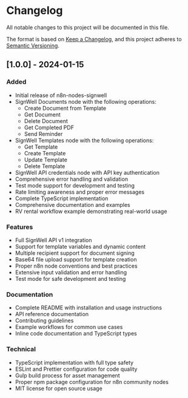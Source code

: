 # Changelog

All notable changes to this project will be documented in this file.

The format is based on [Keep a Changelog](https://keepachangelog.com/en/1.0.0/),
and this project adheres to [Semantic Versioning](https://semver.org/spec/v2.0.0.html).

## [1.0.0] - 2024-01-15

### Added
- Initial release of n8n-nodes-signwell
- SignWell Documents node with the following operations:
  - Create Document from Template
  - Get Document
  - Delete Document
  - Get Completed PDF
  - Send Reminder
- SignWell Templates node with the following operations:
  - Get Template
  - Create Template
  - Update Template
  - Delete Template
- SignWell API credentials node with API key authentication
- Comprehensive error handling and validation
- Test mode support for development and testing
- Rate limiting awareness and proper error messages
- Complete TypeScript implementation
- Comprehensive documentation and examples
- RV rental workflow example demonstrating real-world usage

### Features
- Full SignWell API v1 integration
- Support for template variables and dynamic content
- Multiple recipient support for document signing
- Base64 file upload support for template creation
- Proper n8n node conventions and best practices
- Extensive input validation and error handling
- Test mode for safe development and testing

### Documentation
- Complete README with installation and usage instructions
- API reference documentation
- Contributing guidelines
- Example workflows for common use cases
- Inline code documentation and TypeScript types

### Technical
- TypeScript implementation with full type safety
- ESLint and Prettier configuration for code quality
- Gulp build process for asset management
- Proper npm package configuration for n8n community nodes
- MIT license for open source usage
